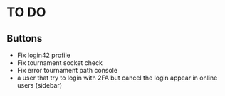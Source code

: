 # TO DO

## Buttons
- Fix login42 profile
- Fix tournament socket check
- Fix error tournament path console
- a user that try to login with 2FA but cancel the login appear in online users (sidebar)
